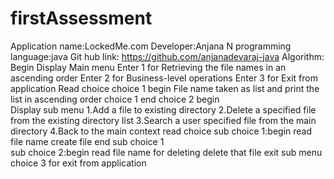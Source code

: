 # firstAssessment
Application name:LockedMe.com
Developer:Anjana N
programming language:java
Git hub link:
https://github.com/anjanadevaraj-java
Algorithm:
Begin
Display Main menu
Enter 1 for Retrieving the file names in an ascending order
Enter 2 for Business-level operations
Enter 3 for Exit from application
Read choice
choice 1 begin
File name taken as list and print the list in ascending order
choice 1 end
choice 2 begin        
Display sub menu
1.Add a file to existing directory
2.Delete a specified file from the existing directory list
3.Search a user specified file from the main directory
4.Back to the main context
read choice
sub choice 1:begin
read file name
create file 
end sub choice 1	  
sub choice 2:begin
read file name for deleting
delete that file
exit sub menu
choice 3 for exit from application
